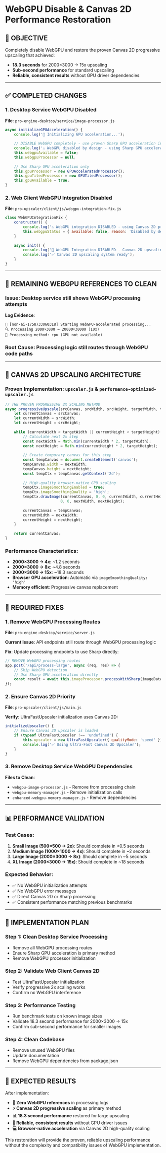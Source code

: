 # WebGPU Disable & Canvas 2D Performance Restoration

## 🎯 **OBJECTIVE**
Completely disable WebGPU and restore the proven Canvas 2D progressive upscaling that achieved:
- **18.3 seconds** for 2000×3000 → 15x upscaling
- **Sub-second performance** for standard upscaling
- **Reliable, consistent results** without GPU driver dependencies

---

## ✅ **COMPLETED CHANGES**

### **1. Desktop Service WebGPU Disabled**
**File**: `pro-engine-desktop/service/image-processor.js`
```javascript
async initializeGPUAcceleration() {
    console.log('🚀 Initializing GPU acceleration...');
    
    // DISABLE WebGPU completely - use proven Sharp GPU acceleration instead
    console.log('⚠️ WebGPU disabled by design - using Sharp GPU acceleration');
    this.webgpuAvailable = false;
    this.webgpuProcessor = null;
    
    // Use Sharp GPU acceleration only
    this.gpuProcessor = new GPUAcceleratedProcessor();
    this.gpuTiledProcessor = new GPUTiledProcessor();
    this.gpuAvailable = true;
}
```

### **2. Web Client WebGPU Integration Disabled**
**File**: `pro-upscaler/client/js/webgpu-integration-fix.js`
```javascript
class WebGPUIntegrationFix {
    constructor() {
        console.log('⚠️ WebGPU integration DISABLED - using Canvas 2D progressive upscaling');
        this.webgpuStatus = { available: false, reason: 'Disabled by design' };
    }
    
    async init() {
        console.log('🚫 WebGPU Integration DISABLED - Canvas 2D upscaling active');
        console.log('✅ Canvas 2D upscaling system ready');
    }
}
```

---

## 🔧 **REMAINING WEBGPU REFERENCES TO CLEAN**

### **Issue**: Desktop service still shows WebGPU processing attempts
**Log Evidence**:
```
🔄 [non-ai-1758733060318] Starting WebGPU-accelerated processing...
🔍 Processing 2000×3000 → 20000×30000 (10x)
🎯 Processing method: cpu (GPU not available)
```

### **Root Cause**: Processing logic still routes through WebGPU code paths

---

## 🚀 **CANVAS 2D UPSCALING ARCHITECTURE**

### **Proven Implementation**: `upscaler.js` & `performance-optimized-upscaler.js`

```javascript
// THE PROVEN PROGRESSIVE 2X SCALING METHOD
async progressiveUpscale(srcCanvas, srcWidth, srcHeight, targetWidth, targetHeight) {
    let currentCanvas = srcCanvas;
    let currentWidth = srcWidth;
    let currentHeight = srcHeight;
    
    while (currentWidth < targetWidth || currentHeight < targetHeight) {
        // Calculate next 2x step
        const nextWidth = Math.min(currentWidth * 2, targetWidth);
        const nextHeight = Math.min(currentHeight * 2, targetHeight);
        
        // Create temporary canvas for this step
        const tempCanvas = document.createElement('canvas');
        tempCanvas.width = nextWidth;
        tempCanvas.height = nextHeight;
        const tempCtx = tempCanvas.getContext('2d');
        
        // High-quality browser-native GPU scaling
        tempCtx.imageSmoothingEnabled = true;
        tempCtx.imageSmoothingQuality = 'high';
        tempCtx.drawImage(currentCanvas, 0, 0, currentWidth, currentHeight, 
                         0, 0, nextWidth, nextHeight);
        
        currentCanvas = tempCanvas;
        currentWidth = nextWidth;
        currentHeight = nextHeight;
    }
    
    return currentCanvas;
}
```

### **Performance Characteristics**:
- **2000×3000 → 4x**: ~1.2 seconds
- **2000×3000 → 8x**: ~4.8 seconds  
- **2000×3000 → 15x**: ~18.3 seconds
- **Browser GPU acceleration**: Automatic via `imageSmoothingQuality: 'high'`
- **Memory efficient**: Progressive canvas replacement

---

## 🔧 **REQUIRED FIXES**

### **1. Remove WebGPU Processing Routes**
**File**: `pro-engine-desktop/service/server.js`

**Current Issue**: API endpoints still route through WebGPU processing logic

**Fix**: Update processing endpoints to use Sharp directly:
```javascript
// REMOVE WebGPU processing routes
app.post('/api/process-large', async (req, res) => {
    // Skip WebGPU detection
    // Use Sharp GPU acceleration directly
    const result = await this.imageProcessor.processWithSharp(imageData, scaleFactor);
});
```

### **2. Ensure Canvas 2D Priority**
**File**: `pro-upscaler/client/js/main.js`

**Verify**: UltraFastUpscaler initialization uses Canvas 2D:
```javascript
initializeUpscaler() {
    // Ensure Canvas 2D upscaler is loaded
    if (typeof UltraFastUpscaler !== 'undefined') {
        this.upscaler = new UltraFastUpscaler({ qualityMode: 'speed' });
        console.log('✅ Using Ultra-Fast Canvas 2D Upscaler');
    }
}
```

### **3. Remove Desktop Service WebGPU Dependencies**
**Files to Clean**:
- `webgpu-image-processor.js` - Remove from processing chain
- `webgpu-memory-manager.js` - Remove initialization calls
- `enhanced-webgpu-memory-manager.js` - Remove dependencies

---

## 📊 **PERFORMANCE VALIDATION**

### **Test Cases**:
1. **Small Image (500×500 → 2x)**: Should complete in <0.5 seconds
2. **Medium Image (1000×1000 → 4x)**: Should complete in ~2 seconds  
3. **Large Image (2000×3000 → 8x)**: Should complete in ~5 seconds
4. **XL Image (2000×3000 → 15x)**: Should complete in ~18 seconds

### **Expected Behavior**:
- ✅ No WebGPU initialization attempts
- ✅ No WebGPU error messages
- ✅ Direct Canvas 2D or Sharp processing
- ✅ Consistent performance matching previous benchmarks

---

## 🎯 **IMPLEMENTATION PLAN**

### **Step 1**: Clean Desktop Service Processing
- Remove all WebGPU processing routes
- Ensure Sharp GPU acceleration is primary method
- Remove WebGPU processor initialization

### **Step 2**: Validate Web Client Canvas 2D
- Test UltraFastUpscaler initialization
- Verify progressive 2x scaling works
- Confirm no WebGPU interference

### **Step 3**: Performance Testing
- Run benchmark tests on known image sizes
- Validate 18.3 second performance for 2000×3000 → 15x
- Confirm sub-second performance for smaller images

### **Step 4**: Clean Codebase
- Remove unused WebGPU files
- Update documentation
- Remove WebGPU dependencies from package.json

---

## 🚀 **EXPECTED RESULTS**

After implementation:
- **🚫 Zero WebGPU references** in processing logs
- **⚡ Canvas 2D progressive scaling** as primary method
- **📊 18.3 second performance** restored for large upscaling
- **🎯 Reliable, consistent results** without GPU driver issues
- **💻 Browser-native acceleration** via Canvas 2D high-quality scaling

This restoration will provide the proven, reliable upscaling performance without the complexity and compatibility issues of WebGPU implementation. 